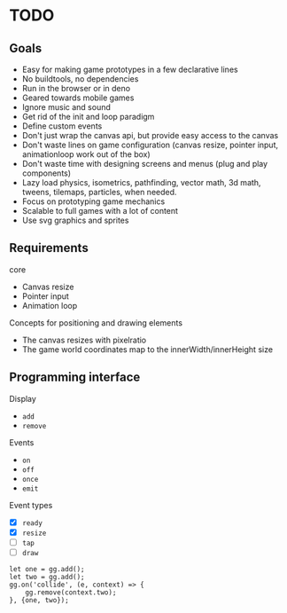 # TODO

## Goals

- Easy for making game prototypes in a few declarative lines
- No buildtools, no dependencies
- Run in the browser or in deno
- Geared towards mobile games
- Ignore music and sound
- Get rid of the init and loop paradigm
- Define custom events
- Don't just wrap the canvas api, but provide easy access to the canvas
- Don't waste lines on game configuration (canvas resize, pointer input, animationloop work out of the box)
- Don't waste time with designing screens and menus (plug and play components)
- Lazy load physics, isometrics, pathfinding, vector math, 3d math, tweens, tilemaps, particles, when needed.
- Focus on prototyping game mechanics
- Scalable to full games with a lot of content
- Use svg graphics and sprites

## Requirements

core

- Canvas resize
- Pointer input
- Animation loop

Concepts for positioning and drawing elements

- The canvas resizes with pixelratio
- The game world coordinates map to the innerWidth/innerHeight size

## Programming interface

Display
- `add`
- `remove`

Events
- `on`
- `off`
- `once`
- `emit`

Event types

- [x] `ready`
- [x] `resize`
- [ ] `tap`
- [ ] `draw`

```
let one = gg.add();
let two = gg.add();
gg.on('collide', (e, context) => {
    gg.remove(context.two);
}, {one, two});
```
